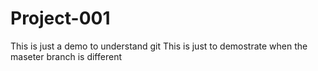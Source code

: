 # Project-001

This is just a demo to understand git 
This is just to demostrate when the maseter branch is different
